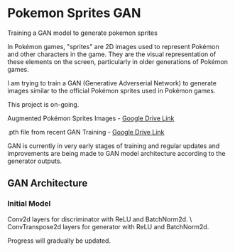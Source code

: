 # Pokemon Sprites GAN
Training a GAN model to generate pokemon sprites

In Pokémon games, "sprites" are 2D images used to represent Pokémon and other characters in the game. They are the visual representation of these elements on the screen, particularly in older generations of Pokémon games.

I am trying to train a GAN (Generative Adverserial Network) to generate images similar to the official Pokémon sprites used in Pokémon games.

This project is on-going.


Augmented Pokémon Sprites Images - [Google Drive Link](https://drive.google.com/file/d/1zlUBxeFKxT7EYi0UkAJIlE-VfGgBgaFM/) 

.pth file from recent GAN Training - [Google Drive Link](https://drive.google.com/file/d/1vS29NHQScIsEfqyh0nSqDD5ZGjhU9qkZ/)

GAN is currently in very early stages of training and regular updates and improvements are being made to GAN model architecture according to the generator outputs.

## GAN Architecture
### Initial Model
Conv2d layers for discriminator with ReLU and BatchNorm2d. \\
ConvTranspose2d layers for generator with ReLU and BatchNorm2d.


Progress will gradually be updated.

